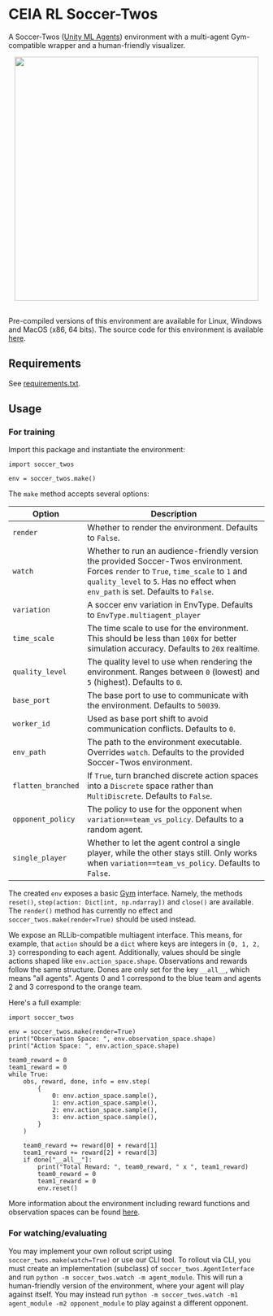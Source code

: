 # CEIA RL Soccer-Twos

A Soccer-Twos ([Unity ML Agents](https://github.com/Unity-Technologies/ml-agents)) environment with a multi-agent Gym-compatible wrapper and a human-friendly visualizer.

<div align="center">
    <img src="https://raw.githubusercontent.com/bryanoliveira/soccer-twos-env/master/images/screenshot.png" width="480"/>
</div>
<br/>

Pre-compiled versions of this environment are available for Linux, Windows and MacOS (x86, 64 bits). The source code for this environment is available [here](https://github.com/bryanoliveira/unity-soccer).

## Requirements

See [requirements.txt](https://github.com/bryanoliveira/soccer-twos-env/blob/master/requirements.txt).

## Usage

### For training

Import this package and instantiate the environment:

```
import soccer_twos

env = soccer_twos.make()
```

The `make` method accepts several options:

| Option           | Description                                                                                                                                                                                                         |
| ---------------- | ------------------------------------------------------------------------------------------------------------------------------------------------------------------------------------------------------------------- |
| `render`           | Whether to render the environment. Defaults to `False`.                                                                                                                                                               |
| `watch`            | Whether to run an audience-friendly version the provided Soccer-Twos environment. Forces `render` to `True`, `time_scale` to `1` and `quality_level` to `5`. Has no effect when `env_path` is set. Defaults to `False`. |
| `variation`        | A soccer env variation in EnvType. Defaults to `EnvType.multiagent_player`                                                                                                                                          |
| `time_scale`       | The time scale to use for the environment. This should be less than `100`x for better simulation accuracy. Defaults to `20`x realtime.                                                                                  |
| `quality_level`    | The quality level to use when rendering the environment. Ranges between `0` (lowest) and `5` (highest). Defaults to `0`.                                                                                                  |
| `base_port`        | The base port to use to communicate with the environment. Defaults to `50039`.                                                                                                                                        |
| `worker_id`        | Used as base port shift to avoid communication conflicts. Defaults to `0`.                                                                                                                                            |
| `env_path`         | The path to the environment executable. Overrides `watch`. Defaults to the provided Soccer-Twos environment.                                                                                                        |
| `flatten_branched` | If `True`, turn branched discrete action spaces into a `Discrete` space rather than `MultiDiscrete`. Defaults to `False`.                                                                                                   |
| `opponent_policy`  | The policy to use for the opponent when `variation==team_vs_policy`. Defaults to a random agent.                                                                                                                    |
| `single_player`    | Whether to let the agent control a single player, while the other stays still. Only works when `variation==team_vs_policy`. Defaults to `False`.                                                                      |

The created `env` exposes a basic [Gym](https://gym.openai.com/) interface.
Namely, the methods `reset()`, `step(action: Dict[int, np.ndarray])` and `close()` are available.
The `render()` method has currently no effect and `soccer_twos.make(render=True)` should be used instead.

We expose an RLLib-compatible multiagent interface.
This means, for example, that `action` should be a `dict` where keys are integers in `{0, 1, 2, 3}` corresponding to each agent.
Additionally, values should be single actions shaped like `env.action_space.shape`.
Observations and rewards follow the same structure. Dones are only set for the key `__all__`, which means "all agents".
Agents 0 and 1 correspond to the blue team and agents 2 and 3 correspond to the orange team.

Here's a full example:

```
import soccer_twos

env = soccer_twos.make(render=True)
print("Observation Space: ", env.observation_space.shape)
print("Action Space: ", env.action_space.shape)

team0_reward = 0
team1_reward = 0
while True:
    obs, reward, done, info = env.step(
        {
            0: env.action_space.sample(),
            1: env.action_space.sample(),
            2: env.action_space.sample(),
            3: env.action_space.sample(),
        }
    )

    team0_reward += reward[0] + reward[1]
    team1_reward += reward[2] + reward[3]
    if done["__all__"]:
        print("Total Reward: ", team0_reward, " x ", team1_reward)
        team0_reward = 0
        team1_reward = 0
        env.reset()
```

More information about the environment including reward functions and observation spaces can be found [here](https://github.com/Unity-Technologies/ml-agents/blob/92ff2c26fef7174b443115454fa1c6045d622bc2/docs/Learning-Environment-Examples.md#soccer-twos).

### For watching/evaluating

You may implement your own rollout script using `soccer_twos.make(watch=True)` or use our CLI tool.
To rollout via CLI, you must create an implementation (subclass) of `soccer_twos.AgentInterface` and run `python -m soccer_twos.watch -m agent_module`.
This will run a human-friendly version of the environment, where your agent will play against itself.
You may instead run `python -m soccer_twos.watch -m1 agent_module -m2 opponent_module` to play against a different opponent.
